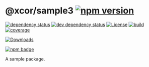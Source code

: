 # @xcor/sample3 [![npm version][npm-version-svg]][package-url] <!-- omit in toc -->

[![dependency status][deps-svg]][deps-url]
[![dev dependency status][dev-deps-svg]][dev-deps-url]
[![License][license-image]][license-url]
[![build][build-image]][build-url]
[![coverage][coverage-image]][coverage-url]

[![Downloads][downloads-image]][downloads-url]

[![npm badge][npm-badge-png]][package-url]

A sample package.

[npm-version-svg]: https://badge.fury.io/js/%40xcor%2fsample3.svg
[package-url]: https://npmjs.com/package/@xcor/sample3
[deps-svg]: https://david-dm.org/xcor/sample3.svg
[deps-url]: https://david-dm.org/xcor/sample3
[dev-deps-svg]: https://david-dm.org/xcor/sample3/dev-status.svg
[dev-deps-url]: https://david-dm.org/xcor/sample3#info=devDependencies
[license-image]: https://img.shields.io/npm/l/@xcor/sample3.svg
[license-url]: LICENSE
[build-image]: https://github.com/xcor-io/sample3/actions/workflows/node.js.yml/badge.svg
[build-url]: https://github.com/xcor-io/sample3/actions/workflows/node.js.yml
[coverage-image]: https://coveralls.io/repos/github/xcor-io/sample3/badge.svg?branch=main
[coverage-url]: https://coveralls.io/github/xcor-io/sample3?branch=main
[downloads-image]: https://img.shields.io/npm/dm/@xcor/sample3.svg
[downloads-url]: https://npm-stat.com/charts.html?package=%40xcor%2Fsample3
[npm-badge-png]: https://nodei.co/npm/@xcor/sample3.png?downloads=true&stars=true
